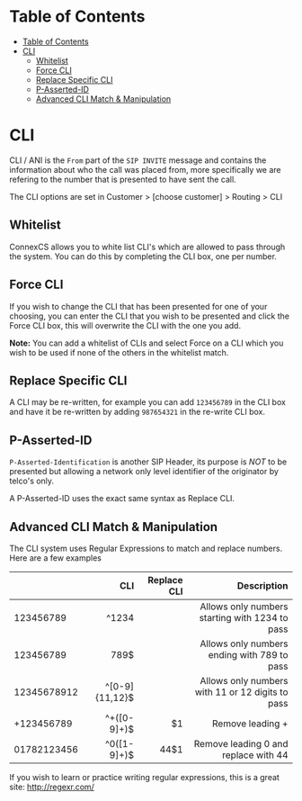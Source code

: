 # Table of Contents
* [Table of Contents](#table-of-contents)
* [CLI](#cli)
  * [Whitelist](#whitelist)
  * [Force CLI](#force-cli)
  * [Replace Specific CLI](#replace-specific-cli)
  * [P-Asserted-ID](#p-asserted-id)
  * [Advanced CLI Match & Manipulation](#advanced-cli-match-manipulation)

# CLI
CLI / ANI is the `From` part of the `SIP INVITE` message and contains the information about who the call was placed from, more specifically we are refering to the number that is presented to have sent the call.

The CLI options are set in Customer > [choose customer] > Routing > CLI

## Whitelist
ConnexCS allows you to white list CLI's which are allowed to pass through the system. You can do this by completing the CLI box, one per number.

## Force CLI
If you wish to change the CLI that has been presented for one of your choosing, you can enter the CLI that you wish to be presented and click the Force CLI box, this will overwrite the CLI with the one you add.

**Note:** You can add a whitelist of CLIs and select Force on a CLI which you wish to be used if none of the others in the whitelist match.

## Replace Specific CLI
A CLI may be re-written, for example you can add `123456789` in the CLI box and have it be re-written by adding `987654321` in the re-write CLI box.

## P-Asserted-ID
`P-Asserted-Identification` is another SIP Header, its purpose is _NOT_ to be presented but allowing a network only level identifier of the originator by telco's only.

A P-Asserted-ID uses the exact same syntax as Replace CLI.

## Advanced CLI Match & Manipulation
The CLI system uses Regular Expressions to match and replace numbers. Here are a few examples

|             |            CLI | Replace CLI |                                      Description |
|-------------|---------------:|------------:|-------------------------------------------------:|
| 123456789   |          ^1234 |             |   Allows only numbers starting with 1234 to pass |
| 123456789   |           789$ |             |      Allows only numbers ending with 789 to pass |
| 12345678912 | ^[0-9]{11,12}$ |             | Allows only numbers with 11 or 12 digits to pass |
| +123456789  |   ^\+([0-9]+)$ |          $1 |                                 Remove leading + |
| 01782123456 |    ^0([1-9]+)$ |        44$1 |             Remove leading 0 and replace with 44 |

If you wish to learn or practice writing regular expressions, this is a great site: http://regexr.com/
